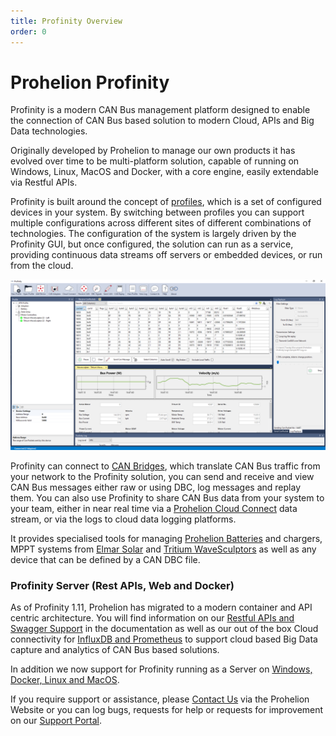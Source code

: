 ```yaml
---
title: Profinity Overview
order: 0
---
```


# Prohelion Profinity

Profinity is a modern CAN Bus management platform designed to enable the connection of CAN Bus based solution to modern Cloud, APIs and Big Data technologies.

Originally developed by Prohelion to manage our own products it has evolved over time to be multi-platform solution, capable of running on Windows, Linux, MacOS and Docker, with a core engine, easily extendable via Restful APIs.

Profinity is built around the concept of [profiles](10_Profiles.md), which is a set of configured devices in your system.  By switching between profiles you can support multiple configurations across different sites of different combinations of technologies.  The configuration of the system is largely driven by the Profinity GUI, but once configured, the solution can run as a service, providing continuous data streams off servers or embedded devices, or run from the cloud.

![Profinity](images/profinity_overview.png)

Profinity can connect to [CAN Bridges](20_CAN_Bus_Adapters.md), which translate CAN Bus traffic from your network to the Profinity solution, you can send and receive and view CAN Bus messages either raw or using DBC, log messages and replay them.  You can also use Profinity to share CAN Bus data from your system to your team, either in near real time via a [Prohelion Cloud Connect](55_Prohelion_Cloud_Connect.md) data stream, or via the logs to cloud data logging platforms. 

It provides specialised tools for managing [Prohelion Batteries](70_Prohelion_Batteries.md) and chargers, MPPT systems from [Elmar Solar](85_Elmar_Solar_MPPT.md) and [Tritium WaveSculptors](80_Tritium_WaveSculptor.md) as well as any device that can be defined by a CAN DBC file.  

### Profinity Server (Rest APIs, Web and Docker)

As of Profinity 1.11, Prohelion has migrated to a modern container and API centric architecture.  You will find information on our [Restful APIs and Swagger Support](65_Profinity_Rest_APIs.md) in the documentation as well as our out of the box Cloud connectivity for [InfluxDB and Prometheus](45_InfluxDB_Prometheus_Integration.md) to support cloud based Big Data capture and analytics of CAN Bus based solutions.  

In addition we now support for Profinity running as a Server on [Windows, Docker, Linux and MacOS](60_Profinity_Server.md).

If you require support or assistance, please [Contact Us](https://www.prohelion.com/contact-us/) via the Prohelion Website or you can log bugs, requests for help or requests for improvement on our [Support Portal](https://prohelion.atlassian.net/servicedesk/customer/portals).